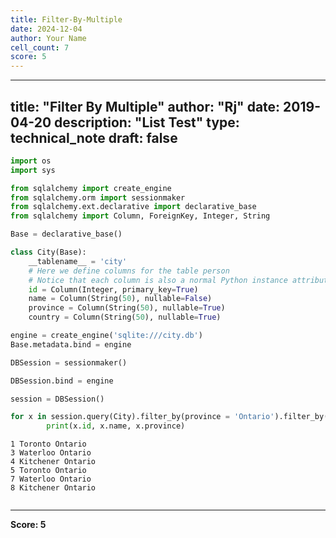 ```yaml
---
title: Filter-By-Multiple
date: 2024-12-04
author: Your Name
cell_count: 7
score: 5
---
```


---
title: "Filter By Multiple"
author: "Rj"
date: 2019-04-20
description: "List Test"
type: technical_note
draft: false
---

```python
import os
import sys

from sqlalchemy import create_engine
from sqlalchemy.orm import sessionmaker
from sqlalchemy.ext.declarative import declarative_base
from sqlalchemy import Column, ForeignKey, Integer, String
```


```python
Base = declarative_base()
```


```python
class City(Base):
    __tablename__ = 'city'
    # Here we define columns for the table person
    # Notice that each column is also a normal Python instance attribute.
    id = Column(Integer, primary_key=True)
    name = Column(String(50), nullable=False)
    province = Column(String(50), nullable=True)
    country = Column(String(50), nullable=True)
```


```python
engine = create_engine('sqlite:///city.db')
Base.metadata.bind = engine

DBSession = sessionmaker()

DBSession.bind = engine

session = DBSession()
```


```python
for x in session.query(City).filter_by(province = 'Ontario').filter_by(country='Canada'):
        print(x.id, x.name, x.province)
```

    1 Toronto Ontario
    3 Waterloo Ontario
    4 Kitchener Ontario
    5 Toronto Ontario
    7 Waterloo Ontario
    8 Kitchener Ontario



```python

```


---
**Score: 5**
